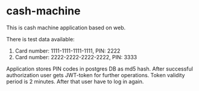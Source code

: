 # cash-machine

This is cash machine application based on web.

There is test data available:
1. Card number: 1111-1111-1111-1111, PIN: 2222
2. Card number: 2222-2222-2222-2222, PIN: 3333

Application stores PIN codes in postgres DB as md5 hash. After successful authorization user gets JWT-token for further operations. Token validity period is 2 minutes. After that user have to log in again. 
